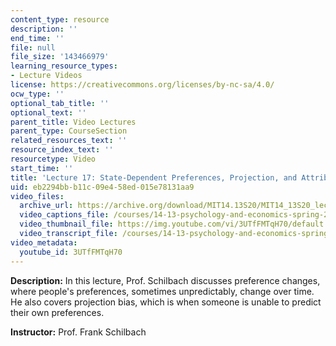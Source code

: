 ```yaml
---
content_type: resource
description: ''
end_time: ''
file: null
file_size: '143466979'
learning_resource_types:
- Lecture Videos
license: https://creativecommons.org/licenses/by-nc-sa/4.0/
ocw_type: ''
optional_tab_title: ''
optional_text: ''
parent_title: Video Lectures
parent_type: CourseSection
related_resources_text: ''
resource_index_text: ''
resourcetype: Video
start_time: ''
title: 'Lecture 17: State-Dependent Preferences, Projection, and Attribution Bias'
uid: eb2294bb-b11c-09e4-58ed-015e78131aa9
video_files:
  archive_url: https://archive.org/download/MIT14.13S20/MIT14_13S20_lec17_300k.mp4
  video_captions_file: /courses/14-13-psychology-and-economics-spring-2020/cdf4a6bdadff53d291f472749883d9aa_3UTfFMTqH70.vtt
  video_thumbnail_file: https://img.youtube.com/vi/3UTfFMTqH70/default.jpg
  video_transcript_file: /courses/14-13-psychology-and-economics-spring-2020/0475cfe3aa7a19653e8ee6ef02e948f7_3UTfFMTqH70.pdf
video_metadata:
  youtube_id: 3UTfFMTqH70
---
```


**Description:** In this lecture, Prof. Schilbach discusses preference changes, where people's preferences, sometimes unpredictably, change over time. He also covers projection bias, which is when someone is unable to predict their own preferences.

**Instructor:** Prof. Frank Schilbach

